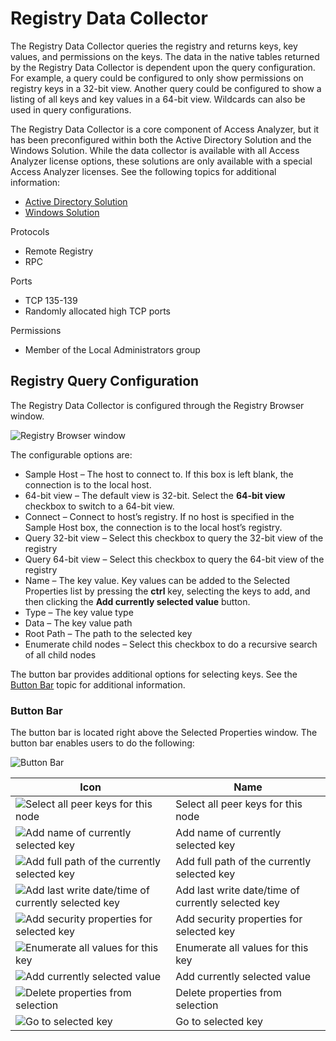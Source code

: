 # Registry Data Collector

The Registry Data Collector queries the registry and returns keys, key values, and permissions on
the keys. The data in the native tables returned by the Registry Data Collector is dependent upon
the query configuration. For example, a query could be configured to only show permissions on
registry keys in a 32-bit view. Another query could be configured to show a listing of all keys and
key values in a 64-bit view. Wildcards can also be used in query configurations.

The Registry Data Collector is a core component of Access Analyzer, but it has been preconfigured
within both the Active Directory Solution and the Windows Solution. While the data collector is
available with all Access Analyzer license options, these solutions are only available with a
special Access Analyzer licenses. See the following topics for additional information:

- [Active Directory Solution](/docs/accessanalyzer/12.0/solutions/active-directory/overview.md)
- [Windows Solution](/docs/accessanalyzer/12.0/solutions/windows/overview.md)

Protocols

- Remote Registry
- RPC

Ports

- TCP 135-139
- Randomly allocated high TCP ports

Permissions

- Member of the Local Administrators group

## Registry Query Configuration

The Registry Data Collector is configured through the Registry Browser window.

![Registry Browser window](/img/product_docs/accessanalyzer/admin/datacollector/browser.webp)

The configurable options are:

- Sample Host – The host to connect to. If this box is left blank, the connection is to the local
  host.
- 64-bit view – The default view is 32-bit. Select the **64-bit view** checkbox to switch to a
  64-bit view.
- Connect – Connect to host’s registry. If no host is specified in the Sample Host box, the
  connection is to the local host’s registry.
- Query 32-bit view – Select this checkbox to query the 32-bit view of the registry
- Query 64-bit view – Select this checkbox to query the 64-bit view of the registry
- Name – The key value. Key values can be added to the Selected Properties list by pressing the
  **ctrl** key, selecting the keys to add, and then clicking the **Add currently selected value**
  button.
- Type – The key value type
- Data – The key value path
- Root Path – The path to the selected key
- Enumerate child nodes – Select this checkbox to do a recursive search of all child nodes

The button bar provides additional options for selecting keys. See the [Button Bar](#button-bar)
topic for additional information.

### Button Bar

The button bar is located right above the Selected Properties window. The button bar enables users
to do the following:

![Button Bar](/img/product_docs/accessanalyzer/admin/datacollector/buttonbar.webp)

| Icon                                                                                                                         | Name                                               |
| ---------------------------------------------------------------------------------------------------------------------------- | -------------------------------------------------- |
| ![Select all peer keys for this node](/img/product_docs/accessanalyzer/admin/datacollector/selectall.webp)                   | Select all peer keys for this node                 |
| ![Add name of currently selected key](/img/product_docs/accessanalyzer/admin/datacollector/addname.webp)                     | Add name of currently selected key                 |
| ![Add full path of the currently selected key](/img/product_docs/accessanalyzer/admin/datacollector/addpath.webp)            | Add full path of the currently selected key        |
| ![Add last write date/time of currently selected key](/img/product_docs/accessanalyzer/admin/datacollector/adddatetime.webp) | Add last write date/time of currently selected key |
| ![Add security properties for selected key](/img/product_docs/accessanalyzer/admin/datacollector/addproperties.webp)         | Add security properties for selected key           |
| ![Enumerate all values for this key](/img/product_docs/accessanalyzer/admin/datacollector/enumeratevalues.webp)              | Enumerate all values for this key                  |
| ![Add currently selected value](/img/product_docs/accessanalyzer/admin/datacollector/addvalue.webp)                          | Add currently selected value                       |
| ![Delete properties from selection](/img/product_docs/platgovnetsuite/integrations/delete.webp)                              | Delete properties from selection                   |
| ![Go to selected key](/img/product_docs/accessanalyzer/admin/datacollector/goto.webp)                                        | Go to selected key                                 |
